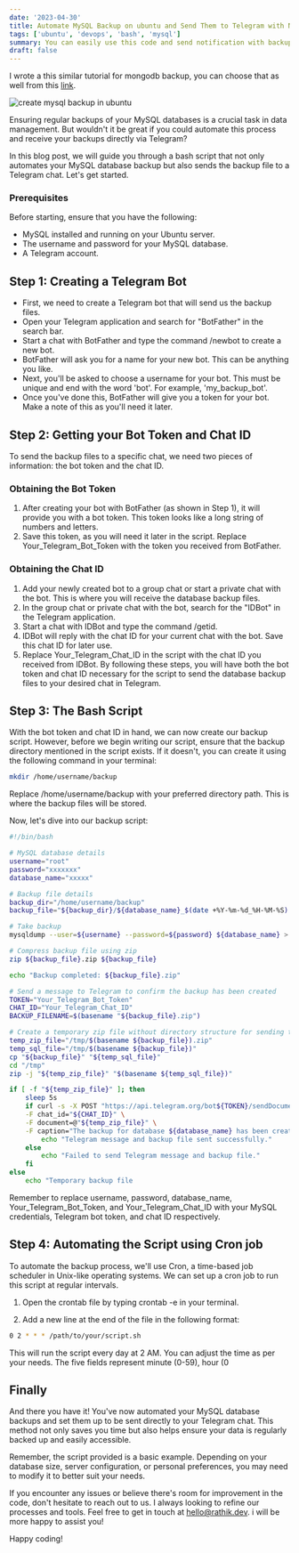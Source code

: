 ```yaml
---
date: '2023-04-30'
title: Automate MySQL Backup on ubuntu and Send Them to Telegram with Notification
tags: ['ubuntu', 'devops', 'bash', 'mysql']
summary: You can easily use this code and send notification with backup-file to telegram after create backup.
draft: false
---
```


I wrote a this similar tutorial for mongodb backup, you can choose that as well from this [link](https://www.rathik.dev/blog/mongodb-backup-locally-with-telegram-notification).

![create mysql backup in ubuntu](/static/images/mysql-backup/mysql-backup-ubuntu.jpg)

Ensuring regular backups of your MySQL databases is a crucial task in data management. But wouldn't it be great if you could automate this process and receive your backups directly via Telegram?

In this blog post, we will guide you through a bash script that not only automates your MySQL database backup but also sends the backup file to a Telegram chat. Let's get started.

### Prerequisites

Before starting, ensure that you have the following:

- MySQL installed and running on your Ubuntu server.
- The username and password for your MySQL database.
- A Telegram account.

## Step 1: Creating a Telegram Bot

- First, we need to create a Telegram bot that will send us the backup files.
- Open your Telegram application and search for "BotFather" in the search bar.
- Start a chat with BotFather and type the command /newbot to create a new bot.
- BotFather will ask you for a name for your new bot. This can be anything you like.
- Next, you'll be asked to choose a username for your bot. This must be unique and end with the word 'bot'. For example, 'my_backup_bot'.
- Once you've done this, BotFather will give you a token for your bot. Make a note of this as you'll need it later.

## Step 2: Getting your Bot Token and Chat ID

To send the backup files to a specific chat, we need two pieces of information: the bot token and the chat ID.

### Obtaining the Bot Token

1. After creating your bot with BotFather (as shown in Step 1), it will provide you with a bot token. This token looks like a long string of numbers and letters.
2. Save this token, as you will need it later in the script. Replace Your_Telegram_Bot_Token with the token you received from BotFather.

### Obtaining the Chat ID

1. Add your newly created bot to a group chat or start a private chat with the bot. This is where you will receive the database backup files.
2. In the group chat or private chat with the bot, search for the "IDBot" in the Telegram application.
3. Start a chat with IDBot and type the command /getid.
4. IDBot will reply with the chat ID for your current chat with the bot. Save this chat ID for later use.
5. Replace Your_Telegram_Chat_ID in the script with the chat ID you received from IDBot.
   By following these steps, you will have both the bot token and chat ID necessary for the script to send the database backup files to your desired chat in Telegram.

## Step 3: The Bash Script

With the bot token and chat ID in hand, we can now create our backup script. However, before we begin writing our script, ensure that the backup directory mentioned in the script exists. If it doesn't, you can create it using the following command in your terminal:

```bash
mkdir /home/username/backup
```

Replace /home/username/backup with your preferred directory path. This is where the backup files will be stored.

Now, let's dive into our backup script:

```bash
#!/bin/bash

# MySQL database details
username="root"
password="xxxxxxx"
database_name="xxxxx"

# Backup file details
backup_dir="/home/username/backup"
backup_file="${backup_dir}/${database_name}_$(date +%Y-%m-%d_%H-%M-%S).sql"

# Take backup
mysqldump --user=${username} --password=${password} ${database_name} > ${backup_file}

# Compress backup file using zip
zip ${backup_file}.zip ${backup_file}

echo "Backup completed: ${backup_file}.zip"

# Send a message to Telegram to confirm the backup has been created
TOKEN="Your_Telegram_Bot_Token"
CHAT_ID="Your_Telegram_Chat_ID"
BACKUP_FILENAME=$(basename "${backup_file}.zip")

# Create a temporary zip file without directory structure for sending to Telegram
temp_zip_file="/tmp/$(basename ${backup_file}).zip"
temp_sql_file="/tmp/$(basename ${backup_file})"
cp "${backup_file}" "${temp_sql_file}"
cd "/tmp"
zip -j "${temp_zip_file}" "$(basename ${temp_sql_file})"

if [ -f "${temp_zip_file}" ]; then
    sleep 5s
    if curl -s -X POST "https://api.telegram.org/bot${TOKEN}/sendDocument" \
    -F chat_id="${CHAT_ID}" \
    -F document=@"${temp_zip_file}" \
    -F caption="The backup for database ${database_name} has been created. Backup file name: ${BACKUP_FILENAME}"; then
        echo "Telegram message and backup file sent successfully."
    else
        echo "Failed to send Telegram message and backup file."
    fi
else
    echo "Temporary backup file

```

Remember to replace username, password, database_name, Your_Telegram_Bot_Token, and Your_Telegram_Chat_ID with your MySQL credentials, Telegram bot token, and chat ID respectively.

## Step 4: Automating the Script using Cron job

To automate the backup process, we'll use Cron, a time-based job scheduler in Unix-like operating systems. We can set up a cron job to run this script at regular intervals.

1. Open the crontab file by typing crontab -e in your terminal.

2. Add a new line at the end of the file in the following format:

```bash
0 2 * * * /path/to/your/script.sh
```

This will run the script every day at 2 AM. You can adjust the time as per your needs. The five fields represent minute (0-59), hour (0

## Finally

And there you have it! You've now automated your MySQL database backups and set them up to be sent directly to your Telegram chat. This method not only saves you time but also helps ensure your data is regularly backed up and easily accessible.

Remember, the script provided is a basic example. Depending on your database size, server configuration, or personal preferences, you may need to modify it to better suit your needs.

If you encounter any issues or believe there's room for improvement in the code, don't hesitate to reach out to us. I always looking to refine our processes and tools. Feel free to get in touch at hello@rathik.dev. i will be more happy to assist you!

Happy coding!
